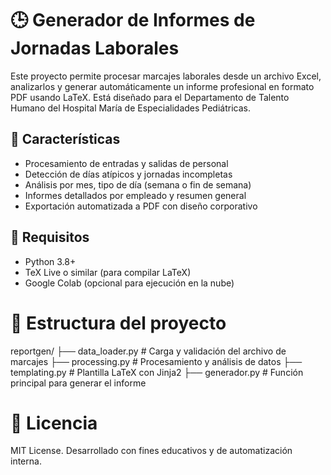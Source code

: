# 🕒 Generador de Informes de Jornadas Laborales

Este proyecto permite procesar marcajes laborales desde un archivo Excel, analizarlos y generar automáticamente un informe profesional en formato PDF usando LaTeX. Está diseñado para el Departamento de Talento Humano del Hospital María de Especialidades Pediátricas.

## 📄 Características

- Procesamiento de entradas y salidas de personal  
- Detección de días atípicos y jornadas incompletas  
- Análisis por mes, tipo de día (semana o fin de semana)  
- Informes detallados por empleado y resumen general  
- Exportación automatizada a PDF con diseño corporativo  

## 🚀 Requisitos

- Python 3.8+  
- TeX Live o similar (para compilar LaTeX)  
- Google Colab (opcional para ejecución en la nube)  

# 📂 Estructura del proyecto
reportgen/
├── data_loader.py         # Carga y validación del archivo de marcajes
├── processing.py          # Procesamiento y análisis de datos
├── templating.py          # Plantilla LaTeX con Jinja2
├── generador.py           # Función principal para generar el informe

# 📄 Licencia

MIT License. Desarrollado con fines educativos y de automatización interna.